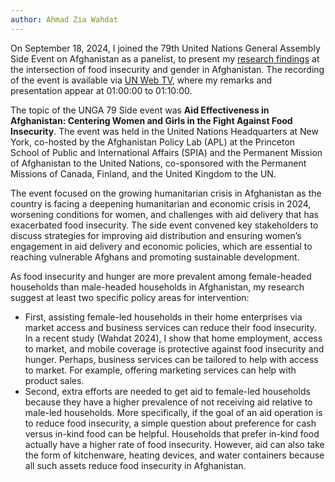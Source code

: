 ```yaml
---
author: Ahmad Zia Wahdat
---
```


On September 18, 2024, I joined the 79th United Nations General Assembly Side Event on Afghanistan as a panelist, to present my [research findings](https://spia.princeton.edu/sites/default/files/2024-06/Wahdat%20-%20June2024%20-%20SPIA-APL%20-%20The%20Correlates%20of%20Food%20Insecurity%20in%20Afghanistan.pdf) at the intersection of food insecurity and gender in Afghanistan. The recording of the event is available via [UN Web TV](https://webtv.un.org/en/asset/k14/k14t9f8h26), where my remarks and presentation appear at 01:00:00 to 01:10:00.

The topic of the UNGA 79 Side event was **Aid Effectiveness in Afghanistan: Centering Women and Girls in the Fight Against Food Insecurity**. The event was held in the United Nations Headquarters at New York, co-hosted by the Afghanistan Policy Lab (APL) at the Princeton School of Public and International Affairs (SPIA) and the Permanent Mission of Afghanistan to the United Nations, co-sponsored with the Permanent Missions of Canada, Finland, and the United Kingdom to the UN.

The event focused on the growing humanitarian crisis in Afghanistan as the country is facing a deepening humanitarian and economic crisis in 2024, worsening conditions for women, and challenges with aid delivery that has exacerbated food insecurity. The side event convened key stakeholders to discuss strategies for improving aid distribution and ensuring women’s engagement in aid delivery and economic policies, which are essential to reaching vulnerable Afghans and promoting sustainable development.  

As food insecurity and hunger are more prevalent among female-headed households than male-headed households in Afghanistan, my research suggest at least two specific policy areas for intervention:

<ul>
  <li>First, assisting female-led households in their home enterprises via market access and business services can reduce their food insecurity. In a recent study (Wahdat 2024), I show that home employment, access to market, and mobile coverage is protective against food insecurity and hunger. Perhaps, business services can be tailored to help with access to market. For example, offering marketing services can help with product sales.</li>
  <li>Second, extra efforts are needed to get aid to female-led households because they have a higher prevalence of not receiving aid relative to male-led households. More specifically, if the goal of an aid operation is to reduce food insecurity, a simple question about preference for cash versus in-kind food can be helpful. Households that prefer in-kind food actually have a higher rate of food insecurity. However, aid can also take the form of kitchenware, heating devices, and water containers because all such assets reduce food insecurity in Afghanistan. 
</li>
</ul>




